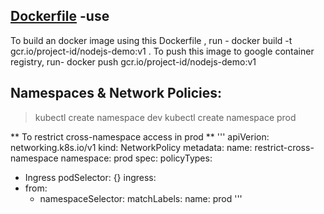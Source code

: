 
## [Dockerfile](https://github.com/Gourav-91/nodejs-demo/blob/main/Dockerfile) -use

To build an docker image using this Dockerfile , run - 
docker build -t gcr.io/project-id/nodejs-demo:v1 .
 To push this image to google container registry, run- 
docker push gcr.io/project-id/nodejs-demo:v1


## Namespaces & Network Policies:
 
 > kubectl create namespace dev
 > kubectl create namespace prod

 ** To restrict cross-namespace access in prod **
 '''
 apiVerion: networking.k8s.io/v1
 kind: NetworkPolicy
 metadata:
   name: restrict-cross-namespace
   namespace: prod
spec:
  policyTypes:
  - Ingress
  podSelector: {}
  ingress:
  - from:
    - namespaceSelector:
        matchLabels:
          name: prod
'''
  
      